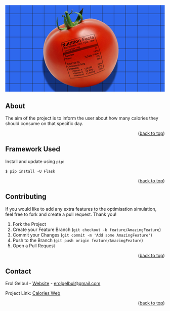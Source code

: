 <div id="top"></div>

<div style="text-align:center"><img src="images/cover.png" /></div>

<!-- ABOUT THE PROJECT -->
## About

The aim of the project is to inform the user about how many calories they should consume on that specific day.


<p align="right">(<a href="#top">back to top</a>)</p>


<!-- TECH -->
## Framework Used

Install and update using `pip`:

    $ pip install -U Flask


<p align="right">(<a href="#top">back to top</a>)</p>


<!-- CONTRIBUTING -->
## Contributing

If you would like to add any extra features to the optimisation simulation, feel free to fork and create a pull request. Thank you!

1. Fork the Project
2. Create your Feature Branch (`git checkout -b feature/AmazingFeature`)
3. Commit your Changes (`git commit -m 'Add some AmazingFeature'`)
4. Push to the Branch (`git push origin feature/AmazingFeature`)
5. Open a Pull Request

<p align="right">(<a href="#top">back to top</a>)</p>


<!-- CONTACT -->
## Contact

Erol Gelbul - [Website](http://www.erolgelbul.com) - erolgelbul@gmail.com

Project Link: [Calories Web](https://github.com/ErolGelbul/calories-web)

<p align="right">(<a href="#top">back to top</a>)</p>
